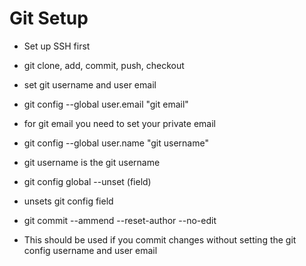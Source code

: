 # Git Setup

- Set up SSH first

- git clone, add, commit, push, checkout

- set git username and user email
- git config --global user.email "git email"
- for git email you need to set your private email
- git config --global user.name "git username"
- git username is the git username 

- git config global --unset (field)
- unsets git config field

- git commit --ammend --reset-author --no-edit
- This should be used if you commit changes without setting the git config username and user email